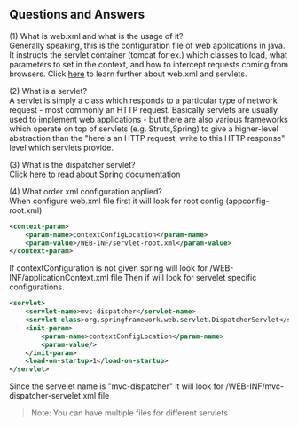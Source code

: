 ## Questions and Answers

(1) What is web.xml and what is the usage of it?  
Generally speaking, this is the configuration file of web applications in java. 
It instructs the servlet container (tomcat for ex.) which classes to load, 
what parameters to set in the context, and how to intercept requests coming from browsers.
Click [here](https://cloud.google.com/appengine/docs/standard/java/config/webxml) 
to learn further about web.xml and servlets.

(2) What is a servlet?  
A servlet is simply a class which responds to a particular type of network request - 
most commonly an HTTP request. Basically servlets are usually used to implement 
web applications - but there are also various frameworks which operate on top of 
servlets (e.g. Struts,Spring) to give a higher-level abstraction than the 
"here's an HTTP request, write to this HTTP response" level which servlets provide.

(3) What is the dispatcher servlet?  
Click here to read about [Spring documentation](https://docs.spring.io/spring/docs/3.0.0.M4/reference/html/ch15s02.html)

(4) What order xml configuration applied?  
When configure web.xml file first it will look for root config (appconfig-root.xml)  
```xml
<context-param>
    <param-name>contextConfigLocation</param-name>
    <param-value>/WEB-INF/servlet-root.xml</param-value>
</context-param>
```
If contextConfiguration is not given spring will look for /WEB-INF/applicationContext.xml file
Then if will look for servelet specific configurations.  
```xml
<servlet>
    <servlet-name>mvc-dispatcher</servlet-name>
    <servlet-class>org.springframework.web.servlet.DispatcherServlet</servlet-class>
    <init-param>
        <param-name>contextConfigLocation</param-name>
        <param-value/>
    </init-param>
    <load-on-startup>1</load-on-startup>
</servlet>
```
Since the servelet name is "mvc-dispatcher" it will look for /WEB-INF/mvc-dispatcher-servelet.xml file
>Note: You can have multiple files for different servlets